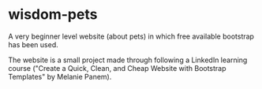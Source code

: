 # wisdom-pets
A very beginner level website (about pets) in which free available bootstrap has been used.

The website is a small project made through following a LinkedIn learning course ("Create a Quick, Clean, and Cheap Website with Bootstrap Templates" by Melanie Panem). 
